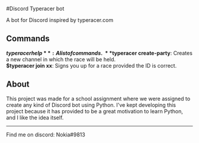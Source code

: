 #Discord Typeracer bot

A bot for Discord inspired by typeracer.com

## Commands

**$typeracer help**: A list of commands.\
**$typeracer create-party**: Creates a new channel in which the race will be held.\
**$typeracer join xx**: Signs you up for a race provided the ID is correct.

## About

This project was made for a school assignment where we were assigned to create any kind of Discord bot using Python. 
I've kept developing this project because it has provided to be a great motivation to learn Python, and I like the idea itself.
___

Find me on discord: Nokia#9813